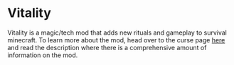 # Vitality

Vitality is a magic/tech mod that adds new rituals and gameplay to survival minecraft. To learn more about the mod, head over to the curse page [here](https://minecraft.curseforge.com/projects/vitality/) and read the description where there is a comprehensive amount of information on the mod.